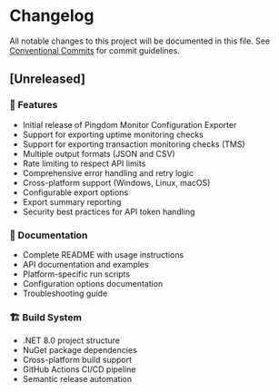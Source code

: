 # Changelog

All notable changes to this project will be documented in this file. See [Conventional Commits](https://conventionalcommits.org) for commit guidelines.

## [Unreleased]

### 🚀 Features

- Initial release of Pingdom Monitor Configuration Exporter
- Support for exporting uptime monitoring checks
- Support for exporting transaction monitoring checks (TMS)
- Multiple output formats (JSON and CSV)
- Rate limiting to respect API limits
- Comprehensive error handling and retry logic
- Cross-platform support (Windows, Linux, macOS)
- Configurable export options
- Export summary reporting
- Security best practices for API token handling

### 📖 Documentation

- Complete README with usage instructions
- API documentation and examples
- Platform-specific run scripts
- Configuration options documentation
- Troubleshooting guide

### 🏗️ Build System

- .NET 8.0 project structure
- NuGet package dependencies
- Cross-platform build support
- GitHub Actions CI/CD pipeline
- Semantic release automation
